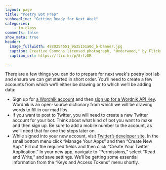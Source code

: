 ```yaml
---
layout: page
title: "Poetry Bot Prep"
subheadline: "Getting Ready for Next Week"
categories:
    - in-class
comments: false
show_meta: true
header:
  image_fullwidth: 4880254551_9a35151a0d_b-banner.jpg
  caption: Creative Commons licensed photograph, "Underwood," by Flickr user Canned Muffins
  caption_url: https://flic.kr/p/8rfzDR

---
```


There are a few things you can do to prepare for next week's poetry bot lab and ensure we can get started in short order. You’ll need to create a few accounts from which we’ll either be drawing or to which we’ll be adding data:

+ Sign up for [a Wordnik account](https://www.wordnik.com/signup) and then [sign up for a Wordnik API Key](http://developer.wordnik.com/). Wordnik is an open-source dictionary from which we will be drawing words to fill in our mad libs.
+ If you want to post to Twitter, you will need to create a new Twitter account for your bot. Think about what kind of bot you want to make and then sign up. Be sure to add a mobile number to the account, as we’ll need that for one the steps later on.
+ While signed into your new account, visit [Twitter’s developer site](https://dev.twitter.com/). In the small bottom menu click “Manage Your Apps” and then “Create New App.” Fill out the required fields and then click “Create Your Twitter Application.” In your new app, navigate to “Permissions,” select “Read and Write,” and save settings. We’ll be getting some essential information from the “Keys and Access Tokens” menu shortly.